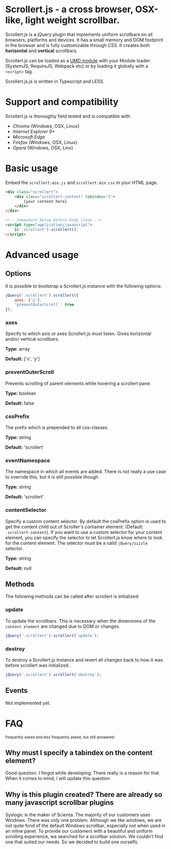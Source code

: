 # Scrollert.js - a cross browser, OSX-like, light weight scrollbar.
Scrollert.js is a jQuery plugin that implements uniform scrollbars on all browsers, platforms and devices. It has a small memory and DOM footprint in the browser and is fully customizable through CSS. It creates both **horizontal** and **vertical** scrollbars. 

Scrollert.js can be loaded as a [UMD module](https://github.com/umdjs/umd) with your Module loader (SystemJS, RequireJS, Webpack etc) or by loading it globally with a `<script>` tag.

Scrollert.js.js is written in Typescript and LESS.

# Support and compatibility
Scrollert.js is thoroughly field tested and is compatible with:
- *Chrome* (Windows, OSX, Linux)
- *Internet Explorer 9+*
- *Microsoft Edge*
- *Firefox* (Windows, OSX, Linux)
- *Opera* (Windows, OSX, Linx)

# Basic usage
Embed the `scrollert.min.js` and `scrollert.min.css` in your HTML page.
```html
<div class="scrollert">
	<div class="scrollert-content" tabindex="1">
		{your content here}
	</div>
</div>

<!-- Somewhere below before body close -->
<script type="application/javascript">
	$('.scrollert').scrollert();
</script>
```

# Advanced usage
## Options
It is possible to bootstrap a Scrollert.js instance with the following options:

```javascript
jQuery('.scrollert').scrollert({
	axes: ['y'], 
	'preventOuterScroll': true
});
```
### axes 
Specify to which axis or axes Scrollert.js must listen. Gives horizontal and/or vertical scrollbars.


**Type:** array

**Default:** ['x', 'y']

### preventOuterScroll
Prevents scrolling of parent elements while hovering a scrollert pane.

**Type:** boolean

**Default:** false

### cssPrefix
The prefix which is prepended to all css-classes.


**Type:** string

**Default:** 'scrollert'

### eventNamespace
The namespace in which all events are added. There is not really a use case to override this, but it is still possible though.


**Type:** string

**Default:** 'scrollert'

### contentSelector
Specify a custom content selector. By default the cssPrefix option is used to get the content child out of Scroller's container element. (Default: `.scrollert-content`). If you want to use a custom selector for your content element, you can specify the selector to let Scrollert.js know where to look for the content element. The selector must be a valid `jQuery/sizzle` selector.


**Type:** string

**Default:** null

## Methods
The following methods can be called after scrollert is initialized:

### update
To update the scrollbars. This is necessary when the dimensions of the `content element` are changed due to DOM or changes. 
```javascript
jQuery('.scrollert').scrollert('update');
```
### destroy
To destroy a Scrollert.js instance and revert all changes back to how it was before scrollert was initialized.
```javascript
jQuery('.scrollert').scrollert('destroy');
```

## Events
Not implemented yet.

# FAQ
<sup>frequently asked and less frequently asked, but still answered:</sup>
## Why must I specify a tabindex on the content element?
Good question. I forgot while developing. There really is a reason for that. When it comes to mind, I will update this question

## Why is this plugin created? There are already so many javascript scrollbar plugins
Syslogic is the maker of Scienta. The majority of our customers uses Windows. There was only one problem. Although we like windows, we are not quite fond of the default Windows scrollbar, especially not when used in an inline panel. To provide our customers with a beautiful and uniform scrolling experience, we searched for a scrollbar solution. We couldn't find one that suited our needs. So we decided to build one ourselfs. 